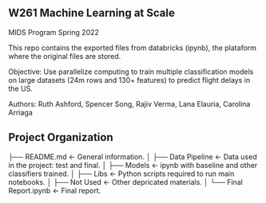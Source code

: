 ## W261 Machine Learning at Scale
MIDS Program Spring 2022

This repo contains the exported files from databricks (ipynb), the plataform where the original files are stored.

Objective:
Use parallelize computing to train multiple classification models on large datasets (24m rows and 130+ features) to predict flight delays in the US.

Authors: Ruth Ashford, Spencer Song, Rajiv Verma, Lana Elauria, Carolina Arriaga

## Project Organization
├── README.md          <- General information.
│
├── Data Pipeline      <- Data used in the project: test and final.
│
├── Models             <- ipynb with baseline and other classifiers trained. 
│
├── Libs               <- Python scripts required to run main notebooks.
│
├── Not Used           <- Other depricated materials.
│
└── Final Report.ipynb <- Final report.
